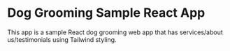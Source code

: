 # Dog Grooming Sample React App

This app is a sample React dog grooming web app that has services/about us/testimonials using Tailwind styling.
